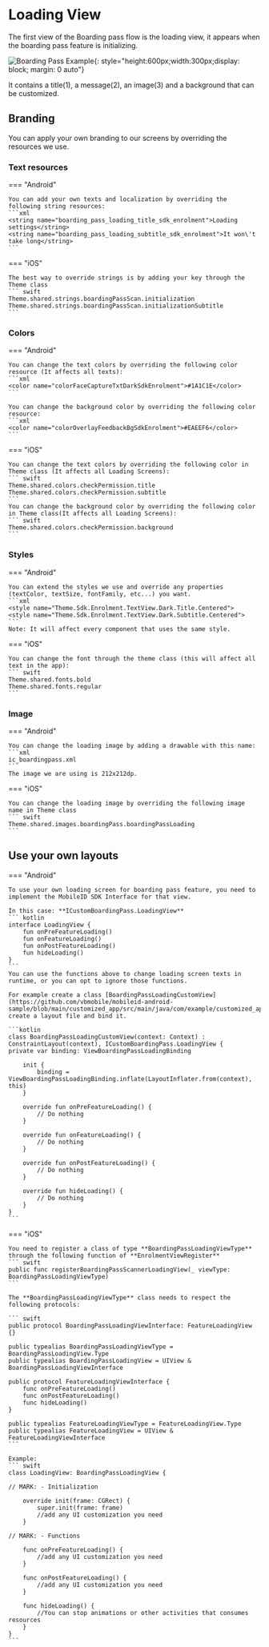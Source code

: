 # Loading View

The first view of the Boarding pass flow is the loading view, it appears when the boarding pass feature is initializing.

![Boarding Pass Example](Assets/BP_Loading.png "Boarding Pass Default Loading Screen"){: style="height:600px;width:300px;display: block; margin: 0 auto"}

It contains a title(1), a message(2), an image(3) and a background that can be customized.

## Branding

You can apply your own branding to our screens by overriding the resources we use.

### Text resources

=== "Android"

    You can add your own texts and localization by overriding the following string resources:
    ```xml
    <string name="boarding_pass_loading_title_sdk_enrolment">Loading settings</string>
    <string name="boarding_pass_loading_subtitle_sdk_enrolment">It won\'t take long</string>
    ```

=== "iOS"

    The best way to override strings is by adding your key through the Theme class
    ``` swift
    Theme.shared.strings.boardingPassScan.initialization
    Theme.shared.strings.boardingPassScan.initializationSubtitle
    ```

### Colors
=== "Android"

    You can change the text colors by overriding the following color resource (It affects all texts):
    ```xml
    <color name="colorFaceCaptureTxtDarkSdkEnrolment">#1A1C1E</color>
    ```

    You can change the background color by overriding the following color resource:
    ```xml
    <color name="colorOverlayFeedbackBgSdkEnrolment">#EAEEF6</color>
    ```

=== "iOS"

    You can change the text colors by overriding the following color in Theme class (It affects all Loading Screens):
    ``` swift
    Theme.shared.colors.checkPermission.title
    Theme.shared.colors.checkPermission.subtitle
    ```
    You can change the background color by overriding the following color in Theme class(It affects all Loading Screens):
    ``` swift
    Theme.shared.colors.checkPermission.background
    ```

### Styles
=== "Android"

    You can extend the styles we use and override any properties (textColor, textSize, fontFamily, etc...) you want.
    ```xml
    <style name="Theme.Sdk.Enrolment.TextView.Dark.Title.Centered">
    <style name="Theme.Sdk.Enrolment.TextView.Dark.Subtitle.Centered">
    ```
    Note: It will affect every component that uses the same style.

=== "iOS"

    You can change the font through the theme class (this will affect all text in the app):
    ``` swift
    Theme.shared.fonts.bold
    Theme.shared.fonts.regular
    ```

### Image

=== "Android"

    You can change the loading image by adding a drawable with this name:
    ```xml
    ic_boardingpass.xml
    ```
    The image we are using is 212x212dp.

=== "iOS"

    You can change the loading image by overriding the following image name in Theme class
    ``` swift
    Theme.shared.images.boardingPass.boardingPassLoading
    ```

## Use your own layouts

=== "Android"

    To use your own loading screen for boarding pass feature, you need to implement the MobileID SDK Interface for that view.

    In this case: **ICustomBoardingPass.LoadingView**
    ``` kotlin
    interface LoadingView {
        fun onPreFeatureLoading()
        fun onFeatureLoading()
        fun onPostFeatureLoading()
        fun hideLoading()
    }
    ```
    You can use the functions above to change loading screen texts in runtime, or you can opt to ignore those functions.
    
    For example create a class [BoardingPassLoadingCustomView](https://github.com/vbmobile/mobileid-android-sample/blob/main/customized_app/src/main/java/com/example/customized_app/presentation/readBoardingPass/customViews/BoardingPassLoadingCustomView.kt), create a layout file and bind it.

    ```kotlin
    class BoardingPassLoadingCustomView(context: Context) :
    ConstraintLayout(context), ICustomBoardingPass.LoadingView {
    private var binding: ViewBoardingPassLoadingBinding
    
        init {
            binding = ViewBoardingPassLoadingBinding.inflate(LayoutInflater.from(context), this)
        }
    
        override fun onPreFeatureLoading() {
            // Do nothing
        }
    
        override fun onFeatureLoading() {
            // Do nothing
        }
    
        override fun onPostFeatureLoading() {
            // Do nothing
        }
    
        override fun hideLoading() {
            // Do nothing
        }
    }
    ```

=== "iOS"

    You need to register a class of type **BoardingPassLoadingViewType** through the following function of **EnrolmentViewRegister**
    ``` swift
    public func registerBoardingPassScannerLoadingView(_ viewType: BoardingPassLoadingViewType)
    ```
    
    The **BoardingPassLoadingViewType** class needs to respect the following protocols:
    
    ``` swift
    public protocol BoardingPassLoadingViewInterface: FeatureLoadingView {}   

    public typealias BoardingPassLoadingViewType = BoardingPassLoadingView.Type
    public typealias BoardingPassLoadingView = UIView & BoardingPassLoadingViewInterface
    
    public protocol FeatureLoadingViewInterface {
        func onPreFeatureLoading()
        func onPostFeatureLoading()
        func hideLoading()
    }

    public typealias FeatureLoadingViewType = FeatureLoadingView.Type
    public typealias FeatureLoadingView = UIView & FeatureLoadingViewInterface
    ```
    
    Example:
    ``` swift
    class LoadingView: BoardingPassLoadingView {
    
    // MARK: - Initialization

        override init(frame: CGRect) {
            super.init(frame: frame)
            //add any UI customization you need
        }
        
    // MARK: - Functions

        func onPreFeatureLoading() {
            //add any UI customization you need
        }

        func onPostFeatureLoading() {
            //add any UI customization you need
        }   

        func hideLoading() {
            //You can stop animations or other activities that consumes resources 
        }
    }
    ```